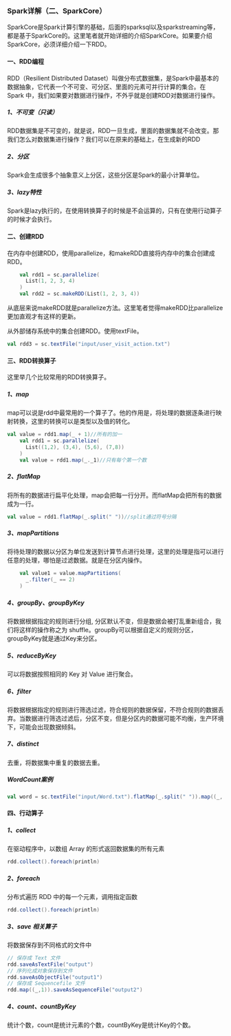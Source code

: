 ### Spark详解（二、SparkCore）

SparkCore是Spark计算引擎的基础，后面的sparksql以及sparkstreaming等，都是基于SparkCore的。这里笔者就开始详细的介绍SparkCore。如果要介绍SparkCore，必须详细介绍一下RDD。

#### 一、RDD编程

RDD（Resilient Distributed Dataset）叫做分布式数据集，是Spark中最基本的数据抽象，它代表一个不可变、可分区、里面的元素可并行计算的集合。在 Spark 中，我们如果要对数据进行操作，不外乎就是创建RDD对数据进行操作。

##### 1、不可变（只读）

RDD数据集是不可变的，就是说，RDD一旦生成，里面的数据集就不会改变。那我们怎么对数据集进行操作？我们可以在原来的基础上，在生成新的RDD

##### 2、分区

Spark会生成很多个抽象意义上分区，这些分区是Spark的最小计算单位。

##### 3、lazy特性

Spark是lazy执行的，在使用转换算子的时候是不会运算的，只有在使用行动算子的时候才会执行。

#### 二、创建RDD

在内存中创建RDD，使用parallelize，和makeRDD直接将内存中的集合创建成RDD。

```scala
    val rdd1 = sc.parallelize(
      List(1, 2, 3, 4)
    )
    val rdd2 = sc.makeRDD(List(1, 2, 3, 4))
```

从底层来说makeRDD就是parallelize方法。这里笔者觉得makeRDD比parallelize更加直观才有这样的更新。

从外部储存系统中的集合创建RDD。使用textFile。

```scala
val rdd3 = sc.textFile("input/user_visit_action.txt")
```

#### 三、RDD转换算子

这里举几个比较常用的RDD转换算子。

##### 1、map

map可以说是rdd中最常用的一个算子了。他的作用是，将处理的数据逐条进行映射转换，这里的转换可以是类型以及值的转化。

```scala
val value = rdd1.map(_ + 1)//所有的加一
    val rdd1 = sc.parallelize(
      List((1,2), (3,4), (5,6), (7,8))
    )
    val value = rdd1.map(_._1)//只有每个第一个数
```

##### 2、flatMap

将所有的数据进行扁平化处理，map会把每一行分开。而flatMap会把所有的数据成为一行。

```scala
val value = rdd1.flatMap(_.split(" "))//split通过符号分隔
```



##### 3、mapPartitions

将待处理的数据以分区为单位发送到计算节点进行处理，这里的处理是指可以进行任意的处理，哪怕是过滤数据。就是在分区内操作。

```scala
    val value1 = value.mapPartitions(
      _.filter(_ == 2)
    )
```



##### 4、groupBy、groupByKey

将数据根据指定的规则进行分组, 分区默认不变，但是数据会被打乱重新组合，我们将这样的操作称之为 shuffle。groupBy可以根据自定义的规则分区，groupByKey就是通过Key来分区。

##### 5、reduceByKey

可以将数据按照相同的 Key 对 Value 进行聚合。

##### 6、filter

将数据根据指定的规则进行筛选过滤，符合规则的数据保留，不符合规则的数据丢弃。当数据进行筛选过滤后，分区不变，但是分区内的数据可能不均衡，生产环境下，可能会出现数据倾斜。

##### 7、distinct

去重，将数据集中重复的数据去重。

##### WordCount案例

```scala
val word = sc.textFile("input/Word.txt").flatMap(_.split(" ")).map((_, 1)).reduceByKey(_ + _)
```

#### 四、行动算子

##### 1、collect

在驱动程序中，以数组 Array 的形式返回数据集的所有元素

```scala
rdd.collect().foreach(println)
```

##### 2、foreach

分布式遍历 RDD 中的每一个元素，调用指定函数

```scala
rdd.collect().foreach(println)
```

##### 3、**save** 相关算子

将数据保存到不同格式的文件中

```scala
// 保存成 Text 文件
rdd.saveAsTextFile("output")
// 序列化成对象保存到文件
rdd.saveAsObjectFile("output1")
// 保存成 Sequencefile 文件
rdd.map((_,1)).saveAsSequenceFile("output2")
```

##### 4、count、countByKey

统计个数，count是统计元素的个数，countByKey是统计Key的个数。
